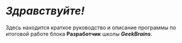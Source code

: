 # *Здравствуйте!* 
Здесь находится краткое руководство и 
описание программы по итоговой работе блока **Разработчик** школы ***GeekBrains***.